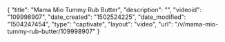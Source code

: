 {
    "title": "Mama Mio Tummy Rub Butter",
    "description": "",
    "videoid": "109998907",
    "date_created": "1502524225",
    "date_modified": "1504247454",
    "type": "captivate",
    "layout": "video",
    "url": "\/v\/mama-mio-tummy-rub-butter\/109998907"
}
